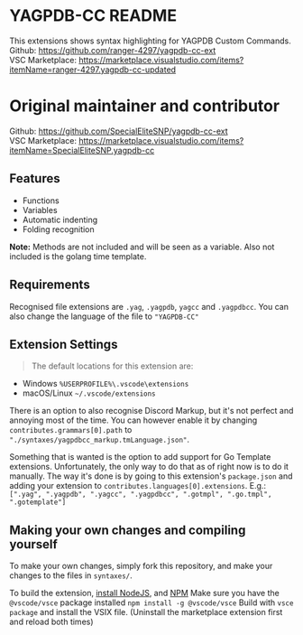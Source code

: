 # YAGPDB-CC README

This extensions shows syntax highlighting for YAGPDB Custom Commands.  
Github: https://github.com/ranger-4297/yagpdb-cc-ext  
VSC Marketplace: https://marketplace.visualstudio.com/items?itemName=ranger-4297.yagpdb-cc-updated

# Original maintainer and contributor
Github: https://github.com/SpecialEliteSNP/yagpdb-cc-ext  
VSC Marketplace: https://marketplace.visualstudio.com/items?itemName=SpecialEliteSNP.yagpdb-cc

## Features

- Functions
- Variables
- Automatic indenting
- Folding recognition

**Note:** Methods are not included and will be seen as a variable. Also not included is the golang time template.

## Requirements

Recognised file extensions are `.yag`, `.yagpdb`, `yagcc` and `.yagpdbcc`. 
You can also change the language of the file to `"YAGPDB-CC"`

## Extension Settings
> The default locations for this extension are:
- Windows `%USERPROFILE%\.vscode\extensions`
- macOS/Linux `~/.vscode/extensions`

There is an option to also recognise Discord Markup, but it's not perfect and annoying most of the time. 
You can however enable it by changing `contributes.grammars[0].path` to `"./syntaxes/yagpdbcc_markup.tmLanguage.json"`.

Something that is wanted is the option to add support for Go Template extensions. Unfortunately, the only way to do that as of right now is to do it manually. 
The way it's done is by going to this extension's `package.json` and adding your extension to `contributes.languages[0].extensions`. 
E.g.: `[".yag", ".yagpdb", ".yagcc", ".yagpdbcc", ".gotmpl", ".go.tmpl", ".gotemplate"]`

## Making your own changes and compiling yourself
To make your own changes, simply fork this repository, and make your changes to the files in `syntaxes/`. 

To build the extension, [install NodeJS](https://nodejs.org/en), and [NPM](https://www.npmjs.com/) 
Make sure you have the `@vscode/vsce` package installed `npm install -g @vscode/vsce` 
Build with `vsce package` and install the VSIX file. (Uninstall the marketplace extension first and reload both times)